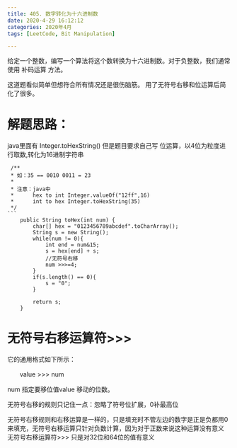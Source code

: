 ```yaml
---
title: 405. 数字转化为十六进制数
date: 2020-4-29 16:12:12  
categories: 2020年4月
tags: [LeetCode, Bit Manipulation]

---
```


给定一个整数，编写一个算法将这个数转换为十六进制数。对于负整数，我们通常使用 补码运算 方法。

<!-- more -->

这道题看似简单但想符合所有情况还是很伤脑筋。
用了无符号右移和位运算后简化了很多。
# 解题思路：

java里面有 Integer.toHexString() 但是题目要求自己写 位运算，以4位为粒度进行取数,转化为16进制字符串


     /**
     * 如：35 == 0010 0011 = 23
     *
     * 注意：java中
     *      hex to int Integer.valueOf("12ff",16)
     *      int to hex Integer.toHexString(35)
     */
    ```
        public String toHex(int num) {
            char[] hex = "0123456789abcdef".toCharArray();
            String s = new String();
            while(num != 0){
                int end = num&15;
                s = hex[end] + s;
                //无符号右移
                num >>>=4;
            }
            if(s.length() == 0){
                s = "0";
            }

            return s;
        }
# 无符号右移运算符>>>

它的通用格式如下所示：

　　value >>> num

num 指定要移位值value 移动的位数。

无符号右移的规则只记住一点：忽略了符号位扩展，0补最高位

无符号右移规则和右移运算是一样的，只是填充时不管左边的数字是正是负都用0来填充，无符号右移运算只针对负数计算，因为对于正数来说这种运算没有意义
无符号右移运算符>>> 只是对32位和64位的值有意义
